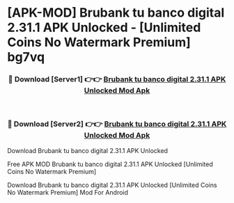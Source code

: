 # [APK-MOD] Brubank  tu banco digital 2.31.1 APK Unlocked - [Unlimited Coins No Watermark Premium] bg7vq



<div align="center">
<h3>🔴 Download [Server1] 👉👉 <a href="https://momento.my/?title=Brubank__tu_banco_digital_2.31.1_APK_Unlocked">Brubank  tu banco digital 2.31.1 APK Unlocked Mod Apk</a></h3><br>

<h3>🔴 Download [Server2] 👉👉 <a href="https://momento.my/?title=Brubank__tu_banco_digital_2.31.1_APK_Unlocked">Brubank  tu banco digital 2.31.1 APK Unlocked Mod Apk</a></h3>
</div>



Download Brubank  tu banco digital 2.31.1 APK Unlocked 

Free APK MOD Brubank  tu banco digital 2.31.1 APK Unlocked [Unlimited Coins No Watermark Premium]

Download Brubank  tu banco digital 2.31.1 APK Unlocked [Unlimited Coins No Watermark Premium] Mod For Android
